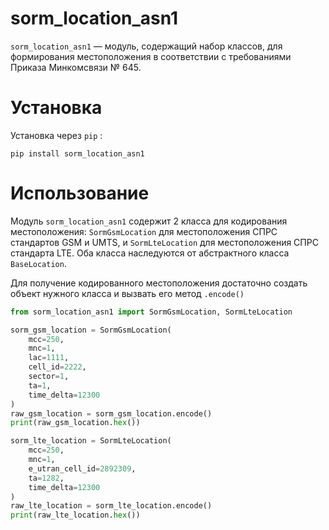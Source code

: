 # sorm_location_asn1

`sorm_location_asn1` — модуль, содержащий набор классов, для формирования местоположения в соответствии с требованиями Приказа Минкомсвязи № 645.

# Установка

Установка через `pip` :

```
pip install sorm_location_asn1
```

# Использование

Модуль `sorm_location_asn1` содержит 2 класса для кодирования местоположения: `SormGsmLocation` для местоположения СПРС стандартов GSM и UMTS, и `SormLteLocation` для местоположения СПРС стандарта LTE. Оба класса наследуются от абстрактного класса `BaseLocation`.

Для получение кодированного местоположения достаточно создать объект нужного класса и вызвать его метод `.encode()`

```python
from sorm_location_asn1 import SormGsmLocation, SormLteLocation

sorm_gsm_location = SormGsmLocation(
    mcc=250,
    mnc=1,
    lac=1111,
    cell_id=2222,
    sector=1,
    ta=1,
    time_delta=12300
)
raw_gsm_location = sorm_gsm_location.encode()
print(raw_gsm_location.hex())

sorm_lte_location = SormLteLocation(
    mcc=250,
    mnc=1,
    e_utran_cell_id=2892309,
    ta=1282,
    time_delta=12300
)
raw_lte_location = sorm_lte_location.encode()
print(raw_lte_location.hex())
```

